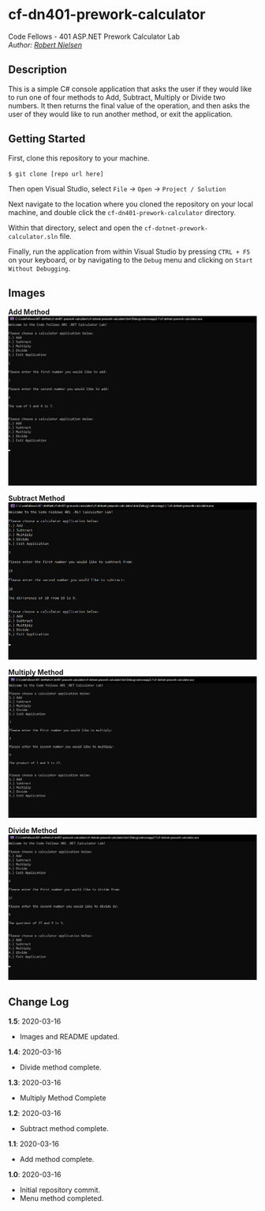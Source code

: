 # cf-dn401-prework-calculator
Code Fellows - 401 ASP.NET Prework Calculator Lab  
_Author: [Robert Nielsen](https://github.com/robertjnielsen)_

## Description
This is a simple C# console application that asks the user if they would like to run one of four methods to Add, Subtract, Multiply or Divide two numbers. It then returns the final value of the operation, and then asks the user of they would like to run another method, or exit the application.

## Getting Started
First, clone this repository to your machine.  

`$ git clone [repo url here]`  

Then open Visual Studio, select `File` -> `Open` -> `Project / Solution`  

Next navigate to the location where you cloned the repository on your local machine, and double click the `cf-dn401-prework-calculator` directory.  

Within that directory, select and open the `cf-dotnet-prework-calculator.sln` file.

Finally, run the application from within Visual Studio by pressing `CTRL + F5` on your keyboard, or by navigating to the `Debug` menu and clicking on `Start Without Debugging`.

## Images

**Add Method**
![Add Method](assets/img/add-method.png)

**Subtract Method**
![Subtract Method](assets/img/subtract-method.png)

**Multiply Method**
![Multiply Method](assets/img/multiply-method.png)

**Divide Method**
![Divide Method](assets/img/divide-method.png)

## Change Log
**1.5**: 2020-03-16
- Images and README updated.

**1.4**: 2020-03-16
- Divide method complete.

**1.3**: 2020-03-16
- Multiply Method Complete

**1.2**: 2020-03-16
- Subtract method complete.

**1.1**: 2020-03-16
- Add method complete.

**1.0**: 2020-03-16
- Initial repository commit.
- Menu method completed.